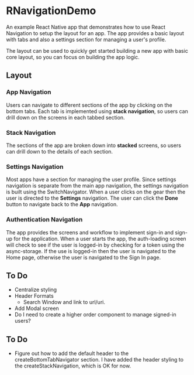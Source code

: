 # RNavigationDemo
An example React Native app that demonstrates how to use React Navigation
to setup the layout for an app. The app provides a basic layout with tabs
and also a settings section for managing a user's profile.

The layout can be used to quickly get started building a new app with
basic core layout, so you can focus on building the app logic.

## Layout

### App Navigation
Users can navigate to different sections of the app by clicking on the
bottom tabs. Each tab is implemented using **stack navigation**, so users
can drill down on the screens in each tabbed section.

### Stack Navigation
The sections of the app are broken down into **stacked** screens, so 
users can drill down to the details of each section.

### Settings Navigation
Most apps have a section for managing the user profile. Since settings
navigation is separate from the main app navigation, the settings
navigation is built using the SwitchNavigator. When a user clicks on the
gear then the user is directed to the __Settings__ navigation. The user
can click the **Done** button to navigate back to the __App__ navigation.

### Authentication Navigation
The app provides the screens and workflow to implement sign-in and sign-up
for the application. When a user starts the app, the auth-loading screen
will check to see if the user is logged-in by checking for a token using
the async-storage. If the use is logged-in then the user is navigated to 
the Home page, otherwise the user is navigated to the Sign In page.

## To Do
* Centralize styling
* Header Formats
  - Search Window and link to url/uri.
* Add Modal screen
* Do I need to create a higher order component to manage signed-in users?

## To Do
* Figure out how to add the default header to the createBottomTabNavigator
  section. I have added the header styling to the createStackNavigation, which
  is OK for now.


